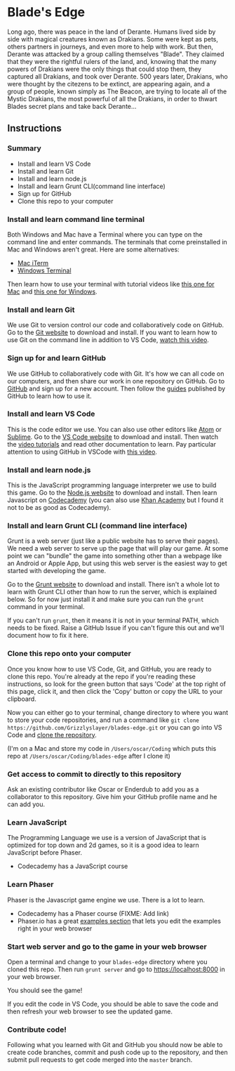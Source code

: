 # Blade's Edge
Long ago, there was peace in the land of Derante. Humans lived side by side with magical creatures known as Drakians. Some were kept as pets, others partners in journeys, and even more to help with work. But then, Derante was attacked by a group calling themselves "Blade". They claimed that they were the rightful rulers of the land, and, knowing that the many powers of Drakians were the only things that could stop them, they captured all Drakians, and took over Derante. 500 years later, Drakians, who were thought by the citezens to be extinct, are appearing again, and a group of people, known simply as The Beacon, are trying to locate all of the Mystic Drakians, the most powerful of all the Drakians, in order to thwart Blades secret plans and take back Derante...

## Instructions

### Summary

* Install and learn VS Code
* Install and learn Git
* Install and learn node.js
* Install and learn Grunt CLI(command line interface)
* Sign up for GitHub
* Clone this repo to your computer

### Install and learn command line terminal
Both Windows and Mac have a Terminal where you can type on the command line and enter commands. The terminals that come preinstalled in Mac and Windows aren't great. Here are some alternatives:

* [Mac iTerm](https://iterm2.com)
* [Windows Terminal](https://github.com/microsoft/terminal)

Then learn how to use your terminal with tutorial videos like [this one for Mac](https://www.youtube.com/watch?v=aKRYQsKR46I) and [this one for Windows](https://www.youtube.com/watch?v=MBBWVgE0ewk).

### Install and learn Git
We use Git to version control our code and collaboratively code on GitHub. Go to the [Git website](https://git-scm.com/downloads) to download and install. If you want to learn how to use Git on the command line in addition to VS Code, [watch this video](https://www.youtube.com/watch?v=USjZcfj8yxE).

### Sign up for and learn GitHub
We use GitHub to collaboratively code with Git. It's how we can all code on our computers, and then share our work in one repository on GitHub. Go to [GitHub](https://github.com) and sign up for a new account. Then follow the [guides](https://guides.github.com) published by GitHub to learn how to use it.

### Install and learn VS Code
This is the code editor we use. You can also use other editors like [Atom](https://atom.io) or [Sublime](https://sublimetext.com). Go to the [VS Code website](https://code.visualstudio.com/) to download and install. Then watch the [video tutorials](https://code.visualstudio.com/docs/introvideos/basics) and read other documentation to learn. Pay particular attention to using GitHub in VSCode with [this video](https://www.youtube.com/watch?v=Fk12ELJ9Bww).

### Install and learn node.js
This is the JavaScript programming language interpreter we use to build this game. Go to the [Node.js website](https://nodejs.org) to download and install. Then learn Javascript on [Codecademy](https://www.codecademy.com/learn) (you can also use [Khan Academy](https://khanacademy.org) but I found it not to be as good as Codecademy).

### Install and learn Grunt CLI (command line interface)
Grunt is a web server (just like a public website has to serve their pages). We need a web server to serve up the page that will play our game. At some point we can "bundle" the game into something other than a webpage like an Android or Apple App, but using this web server is the easiest way to get started with developing the game.

Go to the [Grunt website](https://gruntjs.com/getting-started) to download and install. There isn't a whole lot to learn with Grunt CLI other than how to run the server, which is explained below. So for now just install it and make sure you can run the `grunt` command in your terminal.

If you can't run `grunt`, then it means it is not in your terminal PATH, which needs to be fixed. Raise a GitHub Issue if you can't figure this out and we'll document how to fix it here.


### Clone this repo onto your computer
Once you know how to use VS Code, Git, and GitHub, you are ready to clone this repo. You're already at the repo if you're reading these instructions, so look for the green button that says 'Code' at the top right of this page, click it, and then click the 'Copy' button or copy the URL to your clipboard.

Now you can either go to your terminal, change directory to where you want to store your code repositories, and run a command like `git clone https://github.com/Grizzlyslayer/blades-edge.git` or you can go into VS Code and [clone the repository](https://code.visualstudio.com/docs/editor/versioncontrol#_cloning-a-repository).

(I'm on a Mac and store my code in `/Users/oscar/Coding` which puts this repo at `/Users/oscar/Coding/blades-edge` after I clone it)


### Get access to commit to directly to this repository
Ask an existing contributor like Oscar or Enderdub to add you as a collaborator to this repository. Give him your GitHub profile name and he can add you.

### Learn JavaScript



The Programming Language we use is a version of JavaScript that is optimized for top down and 2d games, so it is a good idea to learn JavaScript before Phaser.

* Codecademy has a JavaScript course
### Learn Phaser 

Phaser is the Javascript game engine we use. There is a lot to learn.

* Codecademy has a Phaser course (FIXME: Add link)
* Phaser.io has a great [examples section](https://phaser.io/examples/v3) that lets you edit the examples right in your web browser


### Start web server and go to the game in your web browser

Open a terminal and change to your `blades-edge` directory where you cloned this repo. Then run `grunt server` and go to [https://localhost:8000](https://localhost:8000) in your web browser.

You should see the game!

If you edit the code in VS Code, you should be able to save the code and then refresh your web browser to see the updated game.


### Contribute code!

Following what you learned with Git and GitHub you should now be able to create code branches, commit and push code up to the repository, and then submit pull requests to get code merged into the `master` branch.
